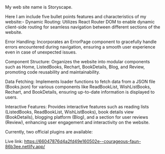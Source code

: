 My web site name is Storyscape.


Here I am include five bullet points features and characteristics of my website:-
Dynamic Routing: Utilizes React Router DOM to enable dynamic client-side routing for seamless navigation between different sections of the website.

Error Handling: Incorporates an ErrorPage component to gracefully handle errors encountered during navigation, ensuring a smooth user experience even in case of unexpected issues.

Component Structure: Organizes the website into modular components such as Home, ListedBooks, Rechart, BookDetails, Blog, and Review, promoting code reusability and maintainability.

Data Fetching: Implements loader functions to fetch data from a JSON file (Books.json) for various components like ReadBookList, WishListBooks, Rechart, and BookDetails, ensuring up-to-date information is displayed to users.

Interactive Features: Provides interactive features such as reading lists (ListedBooks, ReadBookList, WishListBooks), book details view (BookDetails), blogging platform (Blog), and a section for user reviews (Review), enhancing user engagement and interactivity on the website.

Currently, two official plugins are available:

Live link: https://66047876d4a2fd49e160502e--courageous-faun-86b3ee.netlify.app/

